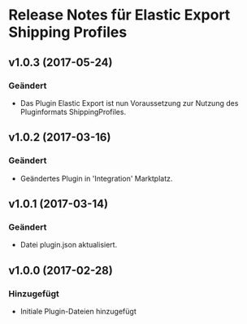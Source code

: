 # Release Notes für Elastic Export Shipping Profiles

## v1.0.3 (2017-05-24)

### Geändert
- Das Plugin Elastic Export ist nun Voraussetzung zur Nutzung des Pluginformats ShippingProfiles.

## v1.0.2 (2017-03-16)

### Geändert
- Geändertes Plugin in 'Integration' Marktplatz.

## v1.0.1 (2017-03-14)

### Geändert
- Datei plugin.json aktualisiert.

## v1.0.0 (2017-02-28)

### Hinzugefügt
- Initiale Plugin-Dateien hinzugefügt
